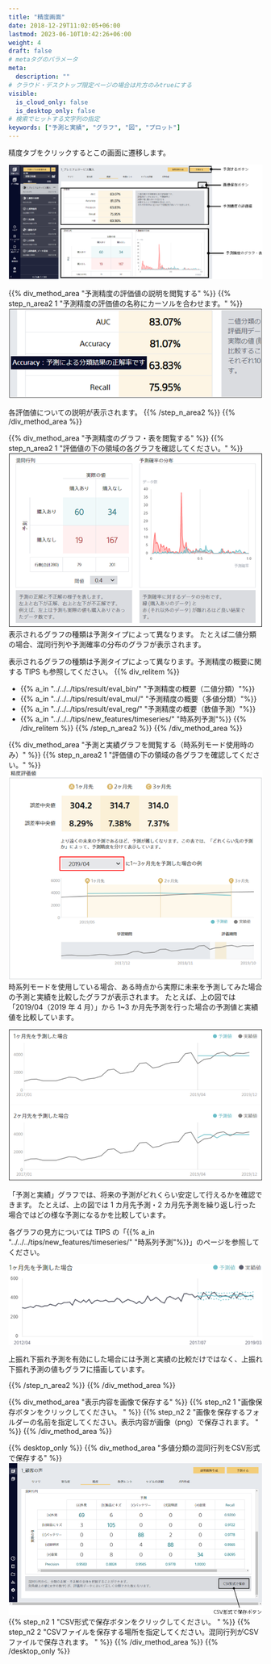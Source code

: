 ```yaml
---
title: "精度画面"
date: 2018-12-29T11:02:05+06:00
lastmod: 2023-06-10T10:42:26+06:00
weight: 4
draft: false
# metaタグのパラメータ
meta:
  description: ""
# クラウド・デスクトップ限定ページの場合は片方のみtrueにする
visible:
  is_cloud_only: false
  is_desktop_only: false
# 検索でヒットする文字列の指定
keywords: ["予測と実績", "グラフ", "図", "プロット"]
---
```


精度タブをクリックするとこの画面に遷移します。

![](../../img/t_slide26.png)

{{% div_method_area "予測精度の評価値の説明を閲覧する" %}}
{{% step_n_area2 1 "予測精度の評価値の名称にカーソルを合わせます。" %}}
![](../../img/t_slide41.png)

各評価値についての説明が表示されます。
{{% /step_n_area2 %}}
{{% /div_method_area %}}

{{% div_method_area "予測精度のグラフ・表を閲覧する" %}}
{{% step_n_area2 1 "評価値の下の領域の各グラフを確認してください。" %}}
![](../../img/t_slide42.png)
表示されるグラフの種類は予測タイプによって異なります。
たとえば二値分類の場合、混同行列や予測確率の分布のグラフが表示されます。

表示されるグラフの種類は予測タイプによって異なります。予測精度の概要に関する TIPS も参照してください。
{{% div_relitem %}}

- {{% a_in "../../../tips/result/eval_bin/" "予測精度の概要（二値分類）"%}}
- {{% a_in "../../../tips/result/eval_mul/" "予測精度の概要（多値分類）"%}}
- {{% a_in "../../../tips/result/eval_reg/" "予測精度の概要（数値予測）"%}}
- {{% a_in "../../../tips/new_features/timeseries/" "時系列予測"%}}
  {{% /div_relitem %}}
  {{% /step_n_area2 %}}
  {{% /div_method_area %}}

{{% div_method_area "予測と実績グラフを閲覧する（時系列モード使用時のみ）" %}}
{{% step_n_area2 1 "評価値の下の領域の各グラフを確認してください。" %}}
![](../../img/t_slide57.png)
時系列モードを使用している場合、ある時点から実際に未来を予測してみた場合の予測と実績を比較したグラフが表示されます。
たとえば、上の図では「2019/04（2019 年 4 月）」から 1~3 か月先予測を行った場合の予測値と実績値を比較しています。

![](../../img/t_slide58.png)

「予測と実績」グラフでは、将来の予測がどれくらい安定して行えるかを確認できます。
たとえば、上の図では 1 カ月先予測・2 カ月先予測を繰り返し行った場合ではどの様な予測になるかを比較しています。

各グラフの見方については TIPS の「{{% a_in "../../../tips/new_features/timeseries/" "時系列予測"%}}」のページを参照してください。

![](../../img/t_slide127.png)

上振れ下振れ予測を有効にした場合には予測と実績の比較だけではなく、上振れ下振れ予測の値もグラフに描画しています。

{{% /step_n_area2 %}}
{{% /div_method_area %}}

{{% div_method_area "表示内容を画像で保存する" %}}
{{% step_n2 1 "画像保存ボタンをクリックしてください。 " %}}
{{% step_n2 2 "画像を保存するフォルダーの名前を指定してください。表示内容が画像（png）で保存されます。 " %}}
{{% /div_method_area %}}

{{% desktop_only %}}
{{% div_method_area "多値分類の混同行列をCSV形式で保存する" %}}
![](../../img/t_slide76.png)
{{% step_n2 1 "CSV形式で保存ボタンをクリックしてください。 " %}}
{{% step_n2 2 "CSVファイルを保存する場所を指定してください。混同行列がCSVファイルで保存されます。 " %}}
{{% /div_method_area %}}
{{% /desktop_only %}}